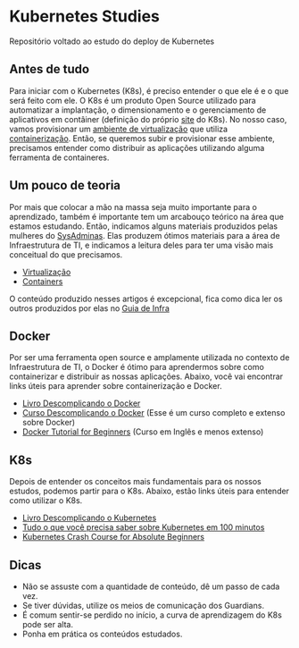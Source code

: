 # Kubernetes Studies
Repositório voltado ao estudo do deploy de Kubernetes

## Antes de tudo
Para iniciar com o Kubernetes (K8s), é preciso entender o que ele é e o que será feito com ele. O K8s é um produto Open Source utilizado para automatizar a implantação, o dimensionamento e o gerenciamento de aplicativos em contâiner (definição do próprio [site](https://kubernetes.io/pt-br/) do K8s). No nosso caso, vamos provisionar um [ambiente de virtualização](https://www.redhat.com/pt-br/topics/virtualization/what-is-virtualization) que utiliza [containerização](https://www.redhat.com/pt-br/topics/cloud-native-apps/what-is-containerization#:~:text=Conteineriza%C3%A7%C3%A3o%20%C3%A9%20o%20empacotamento%20do,em%20seu%20pr%C3%B3prio%20%22container%22.). Então, se queremos subir e provisionar esse ambiente, precisamos entender como distribuir as aplicações utilizando alguma ferramenta de containeres.


## Um pouco de teoria
Por mais que colocar a mão na massa seja muito importante para o aprendizado, também é importante tem um arcabouço teórico na área que estamos estudando. Então, indicamos alguns materiais produzidos pelas mulheres do [SysAdminas](https://medium.com/sysadminas/about). Elas produzem ótimos materiais para a área de Infraestrutura de TI, e indicamos a leitura deles para ter uma visão mais conceitual do que precisamos.
- [Virtualização](https://medium.com/sysadminas/virtualiza%C3%A7%C3%A3o-627cb0bfe266)
- [Containers](https://medium.com/sysadminas/containers-e4adf391de87)

O conteúdo produzido nesses artigos é excepcional, fica como dica ler os outros produzidos por elas no [Guia de Infra](https://medium.com/sysadminas/tagged/guiadeinfra)

## Docker
Por ser uma ferramenta open source e amplamente utilizada no contexto de Infraestrutura de TI, o Docker é ótimo para aprendermos sobre como containerizar e distribuir as nossas aplicações. Abaixo, você vai encontrar links úteis para aprender sobre containerização e Docker.
- [Livro Descomplicando o Docker](https://livro.descomplicandodocker.com.br/)
- [Curso Descomplicando o Docker](https://www.youtube.com/playlist?list=PLf-O3X2-mxDn1VpyU2q3fuI6YYeIWp5rR) (Esse é um curso completo e extenso sobre Docker)
- [Docker Tutorial for Beginners](https://youtu.be/3c-iBn73dDE) (Curso em Inglês e menos extenso)

## K8s
Depois de entender os conceitos mais fundamentais para os nossos estudos, podemos partir para o K8s. Abaixo, estão links úteis para entender como utilizar o K8s.
- [Livro Descomplicando o Kubernetes](https://livro.descomplicandokubernetes.com.br/pt/)
- [Tudo o que você precisa saber sobre Kubernetes em 100 minutos](https://youtu.be/zEOeukcJl6E)
- [Kubernetes Crash Course for Absolute Beginners](https://youtu.be/s_o8dwzRlu4)

## Dicas
- Não se assuste com a quantidade de conteúdo, dê um passo de cada vez.
- Se tiver dúvidas, utilize os meios de comunicação dos Guardians.
- É comum sentir-se perdido no início, a curva de aprendizagem do K8s pode ser alta.
- Ponha em prática os conteúdos estudados.




